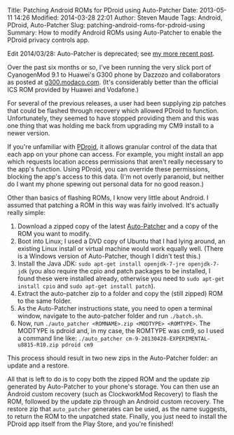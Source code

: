 Title: Patching Android ROMs for PDroid using Auto-Patcher
Date: 2013-05-11 14:26
Modified: 2014-03-28 22:01
Author: Steven Maude
Tags: Android, PDroid, Auto-Patcher
Slug: patching-android-roms-for-pdroid-using
Summary: How to modify Android ROMs using Auto-Patcher to enable the PDroid privacy controls app.

Edit 2014/03/28: Auto-Patcher is deprecated; see [my more recent
post](http://www.stevenmaude.co.uk/2014/03/phone-upgrades-and-privacy-downgrades.html).

Over the past six months or so, I've been running the very slick port of
CyanogenMod 9.1 to Huawei's G300 phone by Dazzozo and collaborators as
posted at [g300.modaco.com](http://g300.modaco.com/). (It's considerably
better than the official ICS ROM provided by Huawei and Vodafone.)

For several of the previous releases, a user had been supplying zip
patches that could be flashed through recovery which allowed PDroid to
function. Unfortunately, they seemed to have stopped providing them and
this was one thing that was holding me back from upgrading my CM9
install to a newer version.

If you're unfamiliar with
[PDroid](https://play.google.com/store/apps/details?id=com.privacy.pdroid),
it allows granular control of the data that each app on your phone can
access. For example, you might install an app which requests location
access permissions that aren't really necessary to the app's function.
Using PDroid, you can override these permissions, blocking the app's
access to this data. (I'm not overly paranoid, but neither do I want my
phone spewing out personal data for no good reason.)

Other than basics of flashing ROMs, I know very little about Android. I
assumed that patching a ROM in this way was fairly involved. It's
actually really simple:

1.  Download a zipped copy of the latest
    [Auto-Patcher](https://github.com/mateor/auto-patcher) and a copy of
    the ROM you want to modify.
2.  Boot into Linux; I used a DVD copy of Ubuntu that I had lying
    around, an existing Linux install or virtual machine would work
    equally well. (There is a Windows version of Auto-Patcher, though I
    didn't test this.)
3.  Install the Java JDK: `sudo apt-get install openjdk-7-jre
    openjdk-7-jdk` (you also require the cpio and patch packages
    to be installed, I found these were installed already, otherwise you
    need to `sudo apt-get install cpio` and `sudo apt-get install patch`).
4.  Extract the auto-patcher zip to a folder and copy the (still zipped)
    ROM to the same folder.
5.  As the Auto-Patcher instructions state, you need to open a terminal
    window, navigate to the auto-patcher folder and run `./batch.sh`.
6.  Now, run `./auto_patcher <ROMNAME>.zip <MODTYPE> <ROMTYPE>`.
    The MODTYPE is pdroid and, in my case, the ROMTYPE was cm9, so I
    used a command line like: `./auto_patcher
    cm-9-20130428-EXPERIMENTAL-u8815-R10.zip pdroid cm9`

This process should result in two new zips in the Auto-Patcher folder:
an update and a restore.

All that is left to do is to copy both the zipped ROM and the update zip
generated by Auto-Patcher to your phone's storage. You can then use an
Android custom recovery (such as ClockworkMod Recovery) to flash the
ROM, followed by the update zip through an Android custom recovery. The
restore zip that `auto_patcher` generates can be used, as the name
suggests, to return the ROM to the unpatched state. Finally, you just
need to install the PDroid app itself from the Play Store, and you're
finished!
